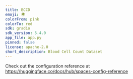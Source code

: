 ```yaml
---
title: BCCD
emoji: 🌍
colorFrom: pink
colorTo: red
sdk: gradio
sdk_version: 5.4.0
app_file: app.py
pinned: false
license: apache-2.0
short_description: Blood Cell Count Dataset
---
```


Check out the configuration reference at https://huggingface.co/docs/hub/spaces-config-reference
